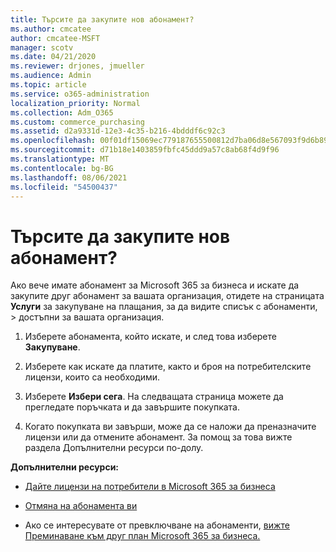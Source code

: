 ```yaml
---
title: Търсите да закупите нов абонамент?
ms.author: cmcatee
author: cmcatee-MSFT
manager: scotv
ms.date: 04/21/2020
ms.reviewer: drjones, jmueller
ms.audience: Admin
ms.topic: article
ms.service: o365-administration
localization_priority: Normal
ms.collection: Adm_O365
ms.custom: commerce_purchasing
ms.assetid: d2a9331d-12e3-4c35-b216-4bdddf6c92c3
ms.openlocfilehash: 00f01df15069ec779187655500812d7ba06d8e567093f9d6b89f96fe8e57a2dc
ms.sourcegitcommit: d71b18e1403859fbfc45ddd9a57c8ab68f4d9f96
ms.translationtype: MT
ms.contentlocale: bg-BG
ms.lasthandoff: 08/06/2021
ms.locfileid: "54500437"
---
```

# <a name="looking-to-buy-a-new-subscription"></a>Търсите да закупите нов абонамент?

Ако вече имате абонамент за Microsoft 365 за бизнеса и искате да закупите друг абонамент за вашата организация, отидете на страницата **Услуги** за закупуване на плащания, за да видите списък с абонаменти, \> [](https://go.microsoft.com/fwlink/p/?linkid=868433) достъпни за вашата организация.
 
1. Изберете абонамента, който искате, и след това изберете **Закупуване**.

2. Изберете как искате да платите, както и броя на потребителските лицензи, които са необходими.

3. Изберете **Избери сега**. На следващата страница можете да прегледате поръчката и да завършите покупката.

4. Когато покупката ви завърши, може да се наложи да преназначите лицензи или да отмените абонамент. За помощ за това вижте раздела Допълнителни ресурси по-долу.

 **Допълнителни ресурси:**
  
- [Дайте лицензи на потребители в Microsoft 365 за бизнеса](/microsoft-365/admin/add-users/add-users)
    
- [Отмяна на абонамента ви](/microsoft-365/commerce/subscriptions/cancel-your-subscription)
    
- Ако се интересувате от превключване на абонаменти, [вижте Преминаване към друг план Microsoft 365 за бизнеса.](/microsoft-365/commerce/subscriptions/switch-to-a-different-plan)